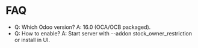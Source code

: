 # FAQ

- Q: Which Odoo version? A: 16.0 (OCA/OCB packaged).
- Q: How to enable? A: Start server with --addon stock_owner_restriction or install in UI.
